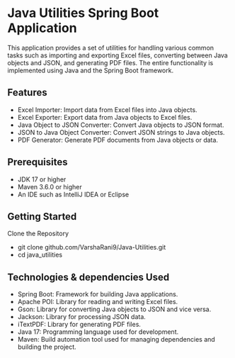 # Java Utilities Spring Boot Application

This application provides a set of utilities for handling various common tasks such as importing and exporting Excel files, converting between Java objects and JSON, and generating PDF files. The entire functionality is implemented using Java and the Spring Boot framework.

## Features
- Excel Importer: Import data from Excel files into Java objects.
- Excel Exporter: Export data from Java objects to Excel files.
- Java Object to JSON Converter: Convert Java objects to JSON format.
- JSON to Java Object Converter: Convert JSON strings to Java objects.
- PDF Generator: Generate PDF documents from Java objects or data.

## Prerequisites
- JDK 17 or higher
- Maven 3.6.0 or higher
- An IDE such as IntelliJ IDEA or Eclipse

## Getting Started
Clone the Repository  
- git clone github.com/VarshaRani9/Java-Utilities.git
- cd java_utilities

## Technologies & dependencies Used
- Spring Boot: Framework for building Java applications.
- Apache POI: Library for reading and writing Excel files.
- Gson: Library for converting Java objects to JSON and vice versa.
- Jackson: Library for processing JSON data.
- iTextPDF: Library for generating PDF files.
- Java 17: Programming language used for development.
- Maven: Build automation tool used for managing dependencies and building the project.
